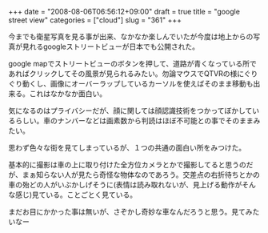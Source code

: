 +++
date = "2008-08-06T06:56:12+09:00"
draft = true
title = "google street view"
categories = ["cloud"]
slug = "361"
+++

今までも衛星写真を見る事が出来、なかなか楽しんでいたが今度は地上からの写真が見れるgoogleストリートビューが日本でも公開された。

google mapでストリートビューのボタンを押して、道路が青くなっている所であればクリックしてその風景が見られるみたい。勿論マウスでQTVRの様にぐりぐり動くし、画像にオーバーラップしているカーソルを使えばそのまま移動も出来る。これはなかなか面白い。

気になるのはプライバシーだが、顔に関しては顔認識技術をつかってぼかしているらしい。車のナンバーなどは画素数から判読はほぼ不可能との事でそのままみたい。

思わず色々な街を見てしまっているが、１つの共通の面白い所をみつけた。

基本的に撮影は車の上に取り付けた全方位カメラとかで撮影してると思うのだが、まぁ知らない人が見たら奇怪な物体なのであろう。交差点の右折待ちとかの車の殆どの人がいぶかしげそうに(表情は読み取れないが、見上げる動作がそんな感じ)見ている。ことごとく見ている。

まだお目にかかった事は無いが、さぞかし奇妙な車なんだろうと思う。見てみたいなー
